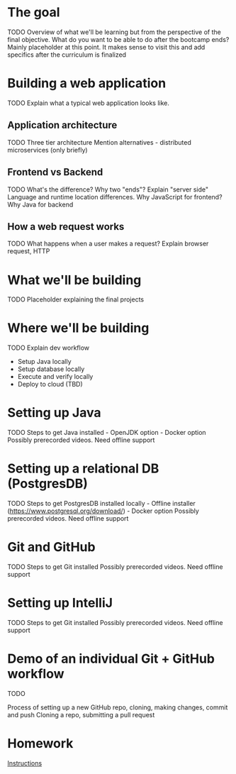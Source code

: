 # The goal
TODO
Overview of what we'll be learning but from the perspective of the final objective. 
What do you want to be able to do after the bootcamp ends?
Mainly placeholder at this point. It makes sense to visit this and add specifics after the curriculum is finalized

# Building a web application
TODO
Explain what a typical web application looks like. 

## Application architecture
TODO
Three tier architecture
Mention alternatives - distributed microservices (only briefly)

## Frontend vs Backend
TODO
What's the difference? Why two "ends"? Explain "server side"
Language and runtime location differences. Why JavaScript for frontend? Why Java for backend

## How a web request works
TODO
What happens when a user makes a request? Explain browser request, HTTP

# What we'll be building
TODO
Placeholder explaining the final projects

# Where we'll be building
TODO
Explain dev workflow
- Setup Java locally
- Setup database locally
- Execute and verify locally
- Deploy to cloud (TBD)

# Setting up Java
TODO
Steps to get Java installed 
    - OpenJDK option
    - Docker option
Possibly prerecorded videos. Need offline support

# Setting up a relational DB (PostgresDB)
TODO
Steps to get PostgresDB installed locally
    - Offline installer (https://www.postgresql.org/download/)
    - Docker option
Possibly prerecorded videos. Need offline support

# Git and GitHub
TODO
Steps to get Git installed
Possibly prerecorded videos. Need offline support

# Setting up IntelliJ
TODO
Steps to get Git installed
Possibly prerecorded videos. Need offline support

# Demo of an individual Git + GitHub workflow
TODO

Process of setting up a new GitHub repo, cloning, making changes, commit and push
Cloning a repo, submitting a pull request

# Homework
[Instructions](homework.md)
